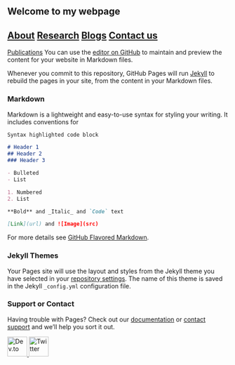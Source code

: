 ## Welcome to my webpage
## [About](www.facebook.com/)  [Research](https://www.facebook.com/) [Blogs](https://www.facebook.com/)  [Contact us](https://www.facebook.com/)

[Publications](https://www.internetingishard.com/html-and-css/basic-web-pages/) 
You can use the [editor on GitHub](https://www.internetingishard.com/html-and-css/basic-web-pages/) to maintain and preview the content for your website in Markdown files.

Whenever you commit to this repository, GitHub Pages will run [Jekyll](https://jekyllrb.com/) to rebuild the pages in your site, from the content in your Markdown files.

### Markdown

Markdown is a lightweight and easy-to-use syntax for styling your writing. It includes conventions for

```markdown
Syntax highlighted code block

# Header 1
## Header 2
### Header 3

- Bulleted
- List

1. Numbered
2. List

**Bold** and _Italic_ and `Code` text

[Link](url) and ![Image](src)
```

For more details see [GitHub Flavored Markdown](https://guides.github.com/features/mastering-markdown/).

### Jekyll Themes

Your Pages site will use the layout and styles from the Jekyll theme you have selected in your [repository settings](https://github.com/jaydeeptindori/jaydeeptindori.github.io/settings). The name of this theme is saved in the Jekyll `_config.yml` configuration file.

### Support or Contact

Having trouble with Pages? Check out our [documentation](https://docs.github.com/categories/github-pages-basics/) or [contact support](https://github.com/contact) and we’ll help you sort it out.



<p align="left">
  <a href="https://www.facebook.com/jtindori">
    <img src="https://www.flaticon.com/svg/static/icons/svg/20/20673.svg" alt="Dev.to" height="45" />
  </a>
  <a href="https://twitter.com/jaydeeptindori">
    <img src="https://user-images.githubusercontent.com/16360374/87503304-b5cf5500-c618-11ea-88ad-eebb40f570b2.png" alt="Twitter" height="45" />
  </a>
</p>





